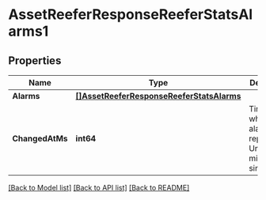 # AssetReeferResponseReeferStatsAlarms1

## Properties
Name | Type | Description | Notes
------------ | ------------- | ------------- | -------------
**Alarms** | [**[]AssetReeferResponseReeferStatsAlarms**](AssetReeferResponse_reeferStats_alarms.md) |  | [optional] 
**ChangedAtMs** | **int64** | Timestamp when the alarms were reported, in Unix milliseconds since epoch | [optional] 

[[Back to Model list]](../README.md#documentation-for-models) [[Back to API list]](../README.md#documentation-for-api-endpoints) [[Back to README]](../README.md)


